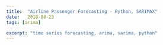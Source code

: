 ```yaml
---
title:  "Airline Passenger Forecasting - Python, SARIMAX"
date:   2018-08-23
tags: [arima]

excerpt: "time series forecasting, arima, sarima, python"
---
```


